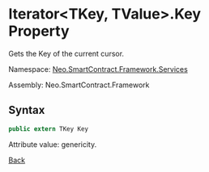 # Iterator<TKey, TValue>.Key Property

Gets the Key of the current cursor.

Namespace: [Neo.SmartContract.Framework.Services](../../services.md)

Assembly: Neo.SmartContract.Framework

## Syntax

```cs
public extern TKey Key
```

Attribute value: genericity.



[Back](../Iterator.md)